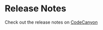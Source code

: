 # Release Notes

Check out the release notes on [CodeCanyon](https://codecanyon.net/user/archielite/portfolio)
